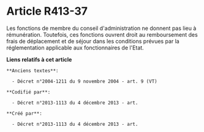 # Article R413-37

Les fonctions de membre du conseil d'administration ne donnent pas lieu à rémunération. Toutefois, ces fonctions ouvrent
droit au remboursement des frais de déplacement et de séjour dans les conditions prévues par la réglementation applicable aux
fonctionnaires de l'Etat.

**Liens relatifs à cet article**

	**Anciens textes**:

	  - Décret n°2004-1211 du 9 novembre 2004 - art. 9 (VT)

	**Codifié par**:

	  - Décret n°2013-1113 du 4 décembre 2013 - art.

	**Créé par**:

	  - Décret n°2013-1113 du 4 décembre 2013 - art.
